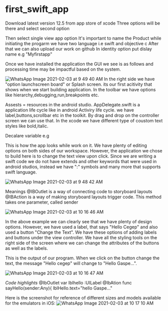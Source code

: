 # first_swift_app
Download latest version 12.5 from app store of xcode
Three options will be there and select second option

Then select single view app option
It's important to name the Product while initiating the progarm
we have two language i.e swift and objective c
After that we can also upload our work on github
In identity option put dislay name e.g "Myfirstapp"

Once we have installed the application the GUI we see is as follows and processing time may be impactful based on the system.

![WhatsApp Image 2021-02-03 at 9 49 40 AM](https://user-images.githubusercontent.com/75639402/106835519-76745e80-6665-11eb-94ec-6b7b02d8ea36.jpeg)
In the right side we have "option launchscreen board" or Splash screen. its our first acitivity that shows when we start building application.
In the toolbar we have options like hierarchy,debugging,run,breakpoints etc.



Assests = resources in the android studio.
AppDelegate.swift is a application life cycle like in android Activiry life cycle.
we have label,buttons,scrollbar etc in the toolkit. By drag and drop on the controller screen we can use that.
In the xcode we have different type of coustom text styles like bold,italic.

Decalare variable e.g 

This is how the app looks while work on it. We have plenty of editing options on both sides of our workspace. However, the application we chose to build here is to change the text view upon click. Since we are writing a swift code we do not have extends and other keywords that were used in android studios, instead we have ":" symbols and many more that supports swift language.

![WhatsApp Image 2021-02-03 at 9 48 42 AM](https://user-images.githubusercontent.com/75639402/106776165-d0e3cf80-6611-11eb-9586-a495496ff4bf.jpeg)

Meanings
@IBOutlet is a way of connecting code to storyboard layouts
@IBAction is a way of making storyboard layouts trigger code. This method takes one parameter, called sender

![WhatsApp Image 2021-02-03 at 10 16 46 AM](https://user-images.githubusercontent.com/75639402/106839283-e4bc1f80-666b-11eb-8141-f837b41c9930.jpeg)

In the above example we can clearly see that we have plenty of design options. However, we have used a label, that says "Hello Cegep" and also used a button "Change the Text".
We have these options of adding labels and buttons under the view controller. We have all the styling tools on the right side of the screen where we can change the attributes of the buttons as well as the labels.

This is the output of our program. When we click on the button change the text, the message "Hello cegep" will change to "Hello Gaspe...".


![WhatsApp Image 2021-02-03 at 10 16 47 AM](https://user-images.githubusercontent.com/74370312/106837207-6c079400-6668-11eb-9c8c-5238abc7a8bd.jpeg)


_*Code highlights*_
@IbOutlet var lblhello :UILabel
@IbAtion  func sayHello(sender:Any){
lblHello.text="hello Gaspe..."

Here is the screenshot for reference of different sizes and models available for the emulators in iOS:
![WhatsApp Image 2021-02-03 at 10 17 10 AM](https://user-images.githubusercontent.com/74370241/106775856-855d1000-6669-11eb-8a25-5084027362f2.jpeg)




